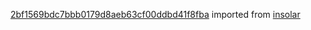 [2bf1569bdc7bbb0179d8aeb63cf00ddbd41f8fba](https://github.com/insolar/insolar/commit/2bf1569bdc7bbb0179d8aeb63cf00ddbd41f8fba) imported from [insolar](https://github.com/insolar/insolar)

